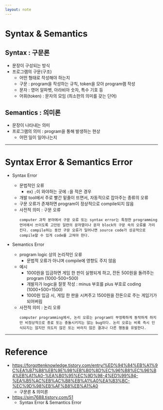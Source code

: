 ```yaml
---
layout: note
---
```


# Syntax & Semantics

## Syntax : 구문론

- 문장이 구성되는 방식
- 프로그램의 구문(구조)
    - 어떤 형태로 작성해야 하는지
    - 구문 : program을 작성하는 규칙, token을 모아 program램 작성
    - 문자 : 영어 알파벳, 아라비아 숫자, 특수 기호 등
    - 어휘(token) : 문자의 모임 (최소한의 의미를 갖는 단어)



## Semantics : 의미론

- 문장이 나타내는 의미
- 프로그램의 의미 : program을 통해 발생하는 현상
    - 어떤 일이 일어나는지

---

# Syntax Error & Semantics Error

-  Syntax Error
    - 문법적인 오류
        - ex) `;`이 와야하는 곳에 `:`을 적은 경우
    - 개발 tool에서 주로 빨간 밑줄이 뜨면서, 자동적으로 잡아주는 종류의 오류
    - 구문 오류가 존재하면 program이 정상적으로 compile되지 않음
    - 사전적 의미 : 구문 오류
        ```
        computer 과학 분야에서 구문 오류 또는 syntax error는 특정한 programming 언어에서 쓰이도록 고안된 일련의 문자열이나 문자 block의 구문 속의 오류를 가리킨다. compile하는 동안 구문 오류가 일어나면 source code가 성공적으로 compile할 수 있게 code를 고쳐야 한다.
        ```

- Semantics Error
    - program logic 상의 논리적인 오류
        - 문법적 오류가 아니며 compile에 영향도 주지 않음
    - 예시
        - 1000원을 입금하면 게임 한 판이 실행되게 하고, 잔돈 500원을 돌려주는 program (1000-500=500)
        - 개발자가 logic을 잘못 작성 : minus 부호를 plus 부호로 coding (1000+500=1500) 
        - 1000원 입금 시, 게임 한 판을 시켜주고 1500원을 잔돈으로 주는 게임기가 되어버림
    - 사전적 의미 : 논리 오류
        ```
        computer programming에서, 논리 오류는 program이 부정확하게 동작하게 하지만 비정상적으로 종료 또는 충돌시키지는 않는 bug이다. 논리 오류는 비록 즉시 인식되지는 않지만 의도치 않은 또는 바라지 않은 결과나 다른 행동을 유발한다.
        ```

--- 

# Reference

- https://forgottenknowledge.tistory.com/entry/%ED%94%84%EB%A1%9C%EA%B7%B8%EB%9E%98%EB%B0%8D%EC%96%B8%EC%96%B4%EB%A1%A0-%EA%B0%95%EC%9D%98-4%ED%99%94-%EA%B5%AC%EB%AC%B8%EB%A1%A0%EA%B3%BC-%EC%9D%98%EB%AF%B8%EB%A1%A0
    - 구문론 & 의미론
- https://sim7688.tistory.com/51
    - Syntax Error & Semantics Error